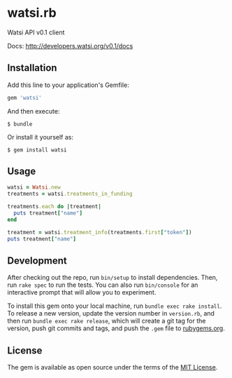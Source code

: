 # watsi.rb

Watsi API v0.1 client

Docs: http://developers.watsi.org/v0.1/docs

## Installation

Add this line to your application's Gemfile:

```ruby
gem 'watsi'
```

And then execute:

    $ bundle

Or install it yourself as:

    $ gem install watsi

## Usage

```ruby
watsi = Watsi.new
treatments = watsi.treatments_in_funding

treatments.each do |treatment|
  puts treatment["name"]
end

treatment = watsi.treatment_info(treatments.first["token"])
puts treatment["name"]
```

## Development

After checking out the repo, run `bin/setup` to install dependencies. Then, run `rake spec` to run the tests. You can also run `bin/console` for an interactive prompt that will allow you to experiment.

To install this gem onto your local machine, run `bundle exec rake install`. To release a new version, update the version number in `version.rb`, and then run `bundle exec rake release`, which will create a git tag for the version, push git commits and tags, and push the `.gem` file to [rubygems.org](https://rubygems.org).

## License

The gem is available as open source under the terms of the [MIT License](https://opensource.org/licenses/MIT).

